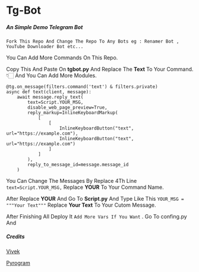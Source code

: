 # Tg-Bot

##### An Simple Demo Telegram Bot

`Fork This Repo And Change The Repo To Any Bots
eg : Renamer Bot , YouTube Downloader Bot etc...`

You Can Add More Commands On This Repo.

Copy This And Paste On **tgbot.py** And Replace The **Text** To Your Command.👇🏻 And You Can Add More Modules.
`````
@tg.on_message(filters.command('text') & filters.private)
async def text(client, message):
    await message.reply_text(
        text=Script.YOUR_MSG,
        disable_web_page_preview=True,
        reply_markup=InlineKeyboardMarkup(
            [
                [
                    InlineKeyboardButton("text", url="https://example.com"),
                    InlineKeyboardButton("text", url="https://example.com")
                ]
            ]
        ),
        reply_to_message_id=message.message_id
    )
`````
You Can Change The Messages By Replace 4Th Line ```text=Script.YOUR_MSG,``` Replace **YOUR** To Your Command Name.

After Replace **YOUR** And Go To **Script.py** And Type Like This ```YOUR_MSG = """Your Text"""``` Replace **Your Text** To Your Cutom Message.

After Finishing All Deploy It `Add More Vars If You Want` . Go To confing.py And 

##### Credits

[Vivek](https://github.com/Vivek-TP)

[Pyrogram](https://github.com/Pyrogram)

